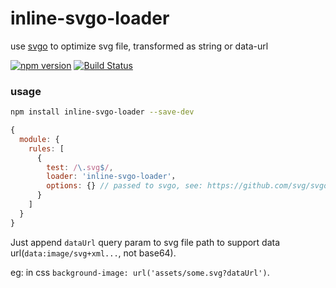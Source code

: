 # inline-svgo-loader
use [svgo](https://github.com/svg/svgo) to optimize svg file, transformed as string or data-url

[![npm version](https://img.shields.io/npm/v/inline-svgo-loader.svg)](https://www.npmjs.com/package/inline-svgo-loader)
[![Build Status](https://travis-ci.org/lovetingyuan/inline-svgo-loader.svg?branch=master)](https://travis-ci.org/lovetingyuan/inline-svgo-loader)

### usage
```bash
npm install inline-svgo-loader --save-dev
```

```javascript
{
  module: {
    rules: [
      {
        test: /\.svg$/,
        loader: 'inline-svgo-loader'，
        options: {} // passed to svgo, see: https://github.com/svg/svgo#what-it-can-do
      }
    ]
  }
}
```

Just append `dataUrl` query param to svg file path to support data url(`data:image/svg+xml...`, not base64).

eg: in css `background-image: url('assets/some.svg?dataUrl')`.
